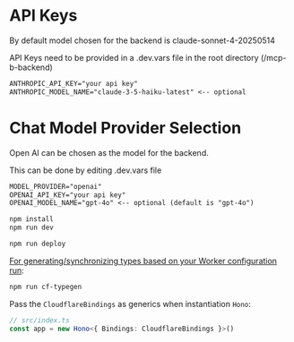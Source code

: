 # API Keys

By default model chosen for the backend is claude-sonnet-4-20250514 

API Keys need to be provided in a .dev.vars file in the root directory (/mcp-b-backend)

```txt
ANTHROPIC_API_KEY="your api key"
ANTHROPIC_MODEL_NAME="claude-3-5-haiku-latest" <-- optional
```

# Chat Model Provider Selection
Open AI can be chosen as the model for the backend. 

This can be done by editing .dev.vars file

```txt
MODEL_PROVIDER="openai"
OPENAI_API_KEY="your api key"
OPENAI_MODEL_NAME="gpt-4o" <-- optional (default is "gpt-4o")
```

```txt
npm install
npm run dev
```

```txt
npm run deploy
```

[For generating/synchronizing types based on your Worker configuration run](https://developers.cloudflare.com/workers/wrangler/commands/#types):

```txt
npm run cf-typegen
```

Pass the `CloudflareBindings` as generics when instantiation `Hono`:

```ts
// src/index.ts
const app = new Hono<{ Bindings: CloudflareBindings }>()
```
